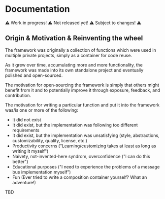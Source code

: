 # Documentation

:warning: Work in progress! :warning: Not released yet! :warning: Subject to changes! :warning:

## Origin & Motivation & Reinventing the wheel

The framework was originally a collection of functions which were used in multiple private projects, simply as a container for code reuse.

As it grew over time, accumulating more and more functionality, the framework was made into its own standalone project and eventually polished and open-sourced.

The motivation for open-sourcing the framework is simply that others might benefit from it and to potentially improve it through exposure, feedback, and contribution.

The motivation for writing a particular function and put it into the framework was/is one or more of the following:

 * It did not exist
 * It did exist, but the implementation was following too different requirements
 * It did exist, but the implementation was unsatisfying (style, abstractions, customizability, quality, license, etc.)
 * Productivity concerns ("Learning/customizing takes at least as long as writing it myself")
 * Naivety, not-invented-here syndrom, overconfidence ("I can do this better")
 * Educational purposes ("I need to experience the problems of a message bus implementation myself")
 * Fun (Ever tried to write a composition container yourself? What an adventure!)

TBD

<!---
The history of the framework is still somewhat visible in its structure, for example a very Visual Studio centric organization, that the separation into assemblies is based on dependencies and not functionality, or the obvious fact that it is one big project containing a lot of actually unrelated functions (instead of several smaller, independent projects).
-->
